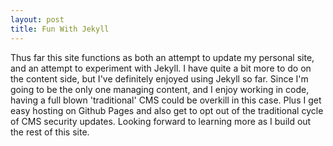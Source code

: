 ```yaml
---
layout: post
title: Fun With Jekyll
---
```


Thus far this site functions as both an attempt to update my personal site, and an attempt to experiment with Jekyll. I have quite a bit more to do on the content side, but I've definitely enjoyed using Jekyll so far.  Since I'm going to be the only one managing content, and I enjoy working in code, having a full blown 'traditional' CMS could be overkill in this case.  Plus I get easy hosting on Github Pages and also get to opt out of the traditional cycle of CMS security updates. Looking forward to learning more as I build out the rest of this site. 
